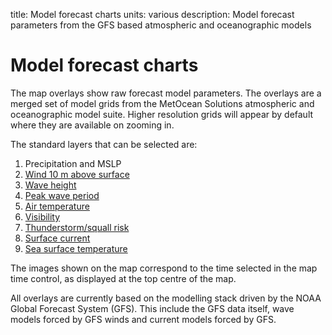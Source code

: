 title: Model forecast charts
units: various
description: Model forecast parameters from the GFS based atmospheric and oceanographic models

# Model forecast charts
The map overlays show raw forecast model parameters. The overlays are a merged set of model grids from the MetOcean Solutions atmospheric and oceanographic model suite. Higher resolution grids will appear by default where they are available on zooming in.

The standard layers that can be selected are:
1. Precipitation and MSLP
2. [Wind 10 m above surface](mean-wind-speed)
3. [Wave height](significant-wave-height)
4. [Peak wave period](peak-wave-period)
5. [Air temperature](air-temperature)
6. [Visibility](visibility)
7. [Thunderstorm/squall risk](thunderstorm-risk)
8. [Surface current](current-velocity)
9. [Sea surface temperature](sea-surface-temperature)

The images shown on the map correspond to the time selected in the map time control, as displayed at the top centre of the map.

All overlays are currently based on the modelling stack driven by the NOAA Global Forecast System (GFS). This include the GFS data itself, wave models forced by GFS winds and current models forced by GFS.
